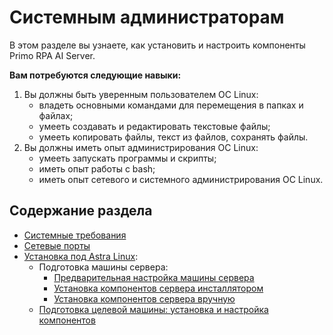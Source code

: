 # Системным администраторам

В этом разделе вы узнаете, как установить и настроить компоненты Primo RPA AI Server.

**Вам потребуются следующие навыки:**
1. Вы должны быть уверенным пользователем ОС Linux:
   *	владеть основными командами для перемещения в папках и файлах;
   *	умееть создавать и редактировать текстовые файлы;
   *	умееть копировать файлы, текст из файлов, сохранять файлы.
1. Вы должны иметь опыт администрирования ОС Linux:
   * умееть запускать программы и скрипты;
   * иметь опыт работы c bash;
   * иметь опыт сетевого и системного администрирования ОС Linux.


## Содержание раздела
* [Системные требования](https://docs.primo-rpa.ru/primo-rpa/primo-ai-server/installing/systemreq)
* [Сетевые порты](https://docs.primo-rpa.ru/primo-rpa/primo-ai-server/installing/ports)
* [Установка под Astra Linux](https://docs.primo-rpa.ru/primo-rpa/primo-ai-server/installing/linux):
  * Подготовка машины сервера:
    * [Предварительная настройка машины сервера](https://docs.primo-rpa.ru/primo-rpa/primo-ai-server/installing/linux/preconfiguring-server-machine)
    * [Установка компонентов сервера инсталлятором](https://docs.primo-rpa.ru/primo-rpa/primo-ai-server/installing/linux/server-with-installer)
    * [Установка компонентов сервера вручную](https://docs.primo-rpa.ru/primo-rpa/primo-ai-server/installing/linux/server)
  * [Подготовка целевой машины: установка и настройка компонентов](https://docs.primo-rpa.ru/primo-rpa/primo-rpa-ai-server/installing/linux/agent)
